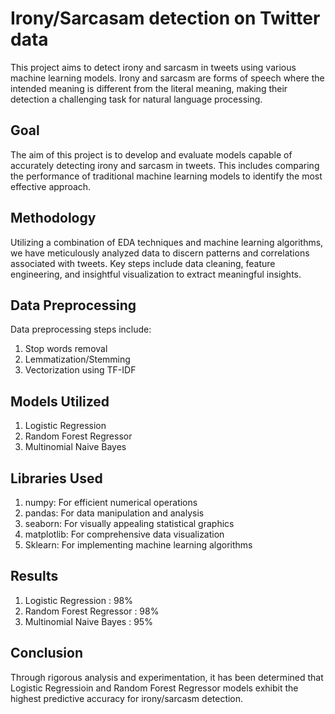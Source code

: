 
# Irony/Sarcasam detection on Twitter data

This project aims to detect irony and sarcasm in tweets using various machine learning models. Irony and sarcasm are forms of speech where the intended meaning is different from the literal meaning, making their detection a challenging task for natural language processing.
## Goal

The aim of this project is to develop and evaluate models capable of accurately detecting irony and sarcasm in tweets. This includes comparing the performance of traditional machine learning models to identify the most effective approach.
## Methodology

Utilizing a combination of EDA techniques and machine learning algorithms, we have meticulously analyzed data to discern patterns and correlations associated with tweets. Key steps include data cleaning, feature engineering, and insightful visualization to extract meaningful insights.
## Data Preprocessing 

Data preprocessing steps include:
1. Stop words removal
2. Lemmatization/Stemming
3. Vectorization using TF-IDF
## Models Utilized

1. Logistic Regression
2. Random Forest Regressor
3. Multinomial Naive Bayes
## Libraries Used

1. numpy: For efficient numerical operations
2. pandas: For data manipulation and analysis
3. seaborn: For visually appealing statistical graphics
4. matplotlib: For comprehensive data visualization
5. Sklearn: For implementing machine learning algorithms
## Results
1. Logistic Regression : 98%
2. Random Forest Regressor : 98%
3. Multinomial Naive Bayes : 95%

## Conclusion
Through rigorous analysis and experimentation, it has been determined that Logistic Regressioin and  Random Forest Regressor  models exhibit the highest predictive accuracy for irony/sarcasm detection. 
